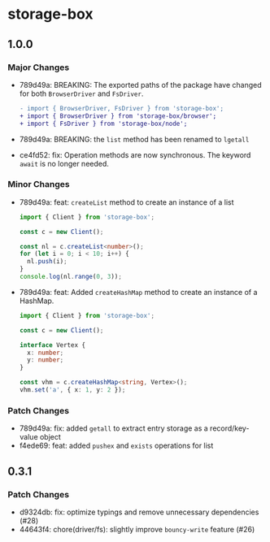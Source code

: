 # storage-box

## 1.0.0

### Major Changes

- 789d49a: BREAKING: The exported paths of the package have changed for both `BrowserDriver` and `FsDriver`.

  ```diff
  - import { BrowserDriver, FsDriver } from 'storage-box';
  + import { BrowserDriver } from 'storage-box/browser';
  + import { FsDriver } from 'storage-box/node';
  ```

- 789d49a: BREAKING: the `list` method has been renamed to `lgetall`
- ce4fd52: fix: Operation methods are now synchronous. The keyword `await` is no longer needed.

### Minor Changes

- 789d49a: feat: `createList` method to create an instance of a list

  ```typescript
  import { Client } from 'storage-box';

  const c = new Client();

  const nl = c.createList<number>();
  for (let i = 0; i < 10; i++) {
    nl.push(i);
  }
  console.log(nl.range(0, 3));
  ```

- 789d49a: feat: Added `createHashMap` method to create an instance of a HashMap.

  ```typescript
  import { Client } from 'storage-box';

  const c = new Client();

  interface Vertex {
    x: number;
    y: number;
  }

  const vhm = c.createHashMap<string, Vertex>();
  vhm.set('a', { x: 1, y: 2 });
  ```

### Patch Changes

- 789d49a: fix: added `getall` to extract entry storage as a record/key-value object
- f4ede69: feat: added `pushex` and `exists` operations for list

## 0.3.1

### Patch Changes

- d9324db: fix: optimize typings and remove unnecessary dependencies (#28)
- 44643f4: chore(driver/fs): slightly improve `bouncy-write` feature (#26)
